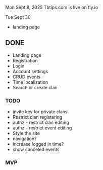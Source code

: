 

Mon Sept 8, 2025
Tbtips.com is live on fly.io

Tue Sept 30
- landing page

## DONE
* Landing page
* Registration
* Login
* Account settings
* CRUD events
* Time localization
* Search or create clan

### TODO
* invite key for private clans
* Restrict clan registering
* authz - restrict clan editing
* authz - restrict event editing
* Style the site
* navigation?
* increase logged in time?
* show canceled events
  
### MVP
